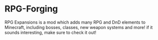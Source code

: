 # RPG-Forging
 RPG Expansions is a mod which adds many RPG and DnD elements to Minecraft, including bosses, classes, new weapon systems and more! if it sounds interesting, make sure to check it out!
